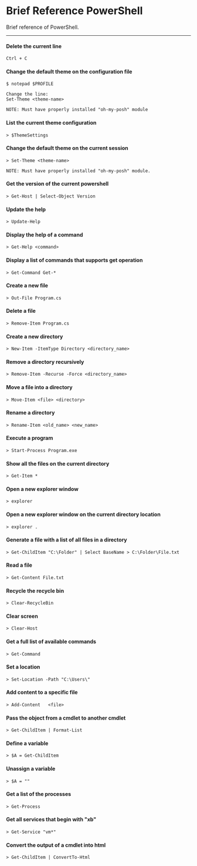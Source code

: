 # Brief Reference PowerShell
Brief reference of PowerShell.

---

#### Delete the current line
```
Ctrl + C
```

#### Change the default theme on the configuration file
```
$ notepad $PROFILE

Change the line:
Set-Theme <theme-name>

NOTE: Must have properly installed "oh-my-posh" module
```

#### List the current theme configuration
```
> $ThemeSettings
```

#### Change the default theme on the current session
```
> Set-Theme <theme-name>

NOTE: Must have properly installed "oh-my-posh" module.
```

#### Get the version of the current powershell
```
> Get-Host | Select-Object Version
```

#### Update the help
```
> Update-Help
```

#### Display the help of a command
```
> Get-Help <command>
```

#### Display a list of commands that supports get operation
```
> Get-Command Get-*
```

#### Create a new file
```
> Out-File Program.cs
```

#### Delete a file
```
> Remove-Item Program.cs
```

#### Create a new directory
```
> New-Item -ItemType Directory <directory_name>
```

#### Remove a directory recursively
```
> Remove-Item -Recurse -Force <directory_name>
```

#### Move a file into a directory
```
> Move-Item <file> <directory>
```

#### Rename a directory
```
> Rename-Item <old_name> <new_name>
```

#### Execute a program
```
> Start-Process Program.exe
```

#### Show all the files on the current directory
```
> Get-Item *
```

#### Open a new explorer window
```
> explorer
```

#### Open a new explorer window on the current directory location
```
> explorer .
```

#### Generate a file with a list of all files in a directory
```
> Get-ChildItem "C:\Folder" | Select BaseName > C:\Folder\File.txt
```

#### Read a file
```
> Get-Content File.txt
```

#### Recycle the recycle bin
```
> Clear-RecycleBin
```

#### Clear screen
```
> Clear-Host
```

#### Get a full list of available commands
```
> Get-Command
```

#### Set a location
```
> Set-Location -Path "C:\Users\"
```

#### Add content to a specific file
```
> Add-Content	<file>
```

#### Pass the object from a cmdlet to another cmdlet
```
> Get-ChildItem | Format-List
```

#### Define a variable
```
> $A = Get-ChildItem
```

#### Unassign a variable
```
> $A = ""
```

#### Get a list of the processes
```
> Get-Process
```

#### Get all services that begin with "xb"
```
> Get-Service "vm*"
```

#### Convert the output of a cmdlet into html
```
> Get-ChildItem | ConvertTo-Html
```
